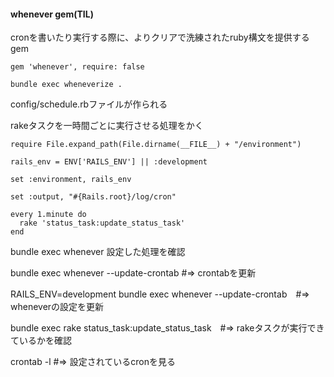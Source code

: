 #### whenever gem(TIL)

cronを書いたり実行する際に、よりクリアで洗練されたruby構文を提供するgem

```
gem 'whenever', require: false
```

```
bundle exec wheneverize .
```

config/schedule.rbファイルが作られる

rakeタスクを一時間ごとに実行させる処理をかく

```
require File.expand_path(File.dirname(__FILE__) + "/environment")

rails_env = ENV['RAILS_ENV'] || :development

set :environment, rails_env

set :output, "#{Rails.root}/log/cron"

every 1.minute do
  rake 'status_task:update_status_task'
end

```



bundle exec whenever  設定した処理を確認

bundle exec whenever --update-crontab  #=> crontabを更新

RAILS_ENV=development bundle exec whenever --update-crontab　#=> wheneverの設定を更新

bundle exec rake status_task:update_status_task　#=> rakeタスクが実行できているかを確認

crontab -l  #=> 設定されているcronを見る

